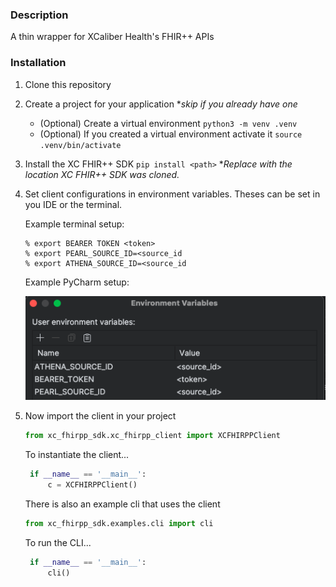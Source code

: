 ### Description
A thin wrapper for XCaliber Health\'s FHIR++ APIs

### Installation
1. Clone this repository
2. Create a project for your application **skip if you already have one*
   - (Optional) Create a virtual environment  `python3 -m venv .venv`
   - (Optional) If you created a virtual environment activate it `source .venv/bin/activate`
3. Install the XC FHIR++ SDK `pip install <path>` **Replace <path> with the location XC FHIR++ SDK was cloned.*
4. Set client configurations in environment variables. Theses can be set in you IDE or the terminal.

    Example terminal setup:
    ```shell
    % export BEARER TOKEN <token>
    % export PEARL_SOURCE_ID=<source_id
    % export ATHENA_SOURCE_ID=<source_id
    ```
   
    Example PyCharm setup:

    ![PyCharm environment variable setup](/assets/images/pycharm_env_variables.png)
    
   
5. Now import the client in your project
    ```python
    from xc_fhirpp_sdk.xc_fhirpp_client import XCFHIRPPClient
    ```
    To instantiate the client...
   ```python
    if __name__ == '__main__':
        c = XCFHIRPPClient()
   ```

   There is also an example cli that uses the client

    ```python
    from xc_fhirpp_sdk.examples.cli import cli
    ```

    To run the CLI...
   ```python
    if __name__ == '__main__':
        cli()
   ```

